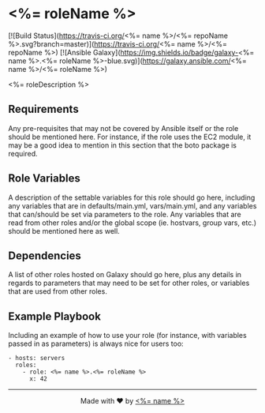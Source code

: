 # <%= roleName %>

[![Build Status](https://travis-ci.org/<%= name %>/<%= repoName %>.svg?branch=master)](https://travis-ci.org/<%= name %>/<%= repoName %>)
[![Ansible Galaxy](https://img.shields.io/badge/galaxy-<%= name %>.<%= roleName %>-blue.svg)](https://galaxy.ansible.com/<%= name %>/<%= roleName %>)

<%= roleDescription %>

## Requirements

Any pre-requisites that may not be covered by Ansible itself or the role should be mentioned here. For instance, if the role uses the EC2 module, it may be a good idea to mention in this section that the boto package is required.

## Role Variables

A description of the settable variables for this role should go here, including any variables that are in defaults/main.yml, vars/main.yml, and any variables that can/should be set via parameters to the role. Any variables that are read from other roles and/or the global scope (ie. hostvars, group vars, etc.) should be mentioned here as well.

## Dependencies

A list of other roles hosted on Galaxy should go here, plus any details in regards to parameters that may need to be set for other roles, or variables that are used from other roles.

## Example Playbook

Including an example of how to use your role (for instance, with variables passed in as parameters) is always nice for users too:

```
- hosts: servers
  roles:
    - role: <%= name %>.<%= roleName %>
      x: 42
```

* * *

<p align="center">Made with ❤ by <a href="<%= website %>"><%= name %></a></p>
